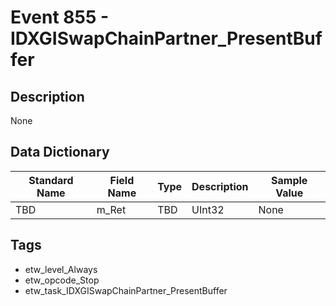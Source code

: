 # Event 855 - IDXGISwapChainPartner_PresentBuffer

## Description
None

## Data Dictionary
|Standard Name|Field Name|Type|Description|Sample Value|
|---|---|---|---|---|
|TBD|m_Ret|TBD|UInt32|None|None|

## Tags
* etw_level_Always
* etw_opcode_Stop
* etw_task_IDXGISwapChainPartner_PresentBuffer